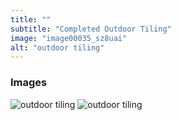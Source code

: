 ```yaml
---
title: ""
subtitle: "Completed Outdoor Tiling"
image: "image00035_sz8uai"
alt: "outdoor tiling"
---
```


### Images

![outdoor tiling](image00041_fuu3ly) 
![outdoor tiling](image00036_rwhieo) 


